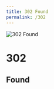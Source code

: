 ```yaml
---
title: 302 Found
permalink: /302
---
```

<div>
    <img src="http://i.imgur.com/nJ2LiTN.jpg" alt="302 Found" />
    <h1>302</h1>
    <h2>Found</h2>
</div>
